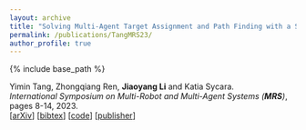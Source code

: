 ```yaml
---
layout: archive
title: "Solving Multi-Agent Target Assignment and Path Finding with a Single Constraint Tree"
permalink: /publications/TangMRS23/
author_profile: true
---
```


{% include base_path %}

    
Yimin Tang, Zhongqiang Ren, **Jiaoyang Li** and Katia Sycara.       
<i>International Symposium on Multi-Robot and Multi-Agent Systems (**MRS**)</i>, pages 8-14, 2023.         
[[arXiv](https://arxiv.org/abs/2307.00663)]
[<a href="javascript:void(0)" onclick="(function(target, id) { if ($('#' + id).css('display') == 'block') { $('#' + id).hide('fast'); $(target).text('bibtex') } else { $('#' + id).show('fast'); $(target).text('bibtex▲') } })(this, 'bibtex-TangMRS23');">bibtex</a>]
[[code](https://github.com/TachikakaMin/ITA-CBS2)]
[[publisher](https://doi.org/10.1109/MRS60187.2023.10416794)]
<div id="bibtex-TangMRS23" style="display:none">
<pre>@inproceedings{TangMRS23,
  author    = {Yimin Tang and Zhongqiang Ren and Jiaoyang Li and Katia Sycara},
  title     = {Solving Multi-Agent Target Assignment and Path Finding with a Single Constraint Tree},
  booktitle = {Proceedings of the International Symposium on Multi-Robot and Multi-Agent Systems (MRS)},
  pages     = {8--14},
  doi       = {10.1109/MRS60187.2023.10416794},
  year      = {2023}
}
</pre></div> 